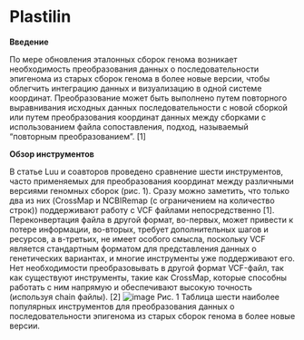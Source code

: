 # Plastilin
**Введение**

По мере обновления эталонных сборок генома возникает необходимость преобразования данных о последовательности эпигенома из старых сборок генома в более новые версии, чтобы облегчить интеграцию данных и визуализацию в одной системе координат. Преобразование может быть выполнено путем повторного выравнивания исходных данных последовательности с новой сборкой или путем преобразования координат данных между сборками с использованием файла сопоставления, подход, называемый “повторным преобразованием”. [1]

**Обзор инструментов**

В статье Luu и соавторов проведено сравнение шести инструментов, часто применяемых для преобразования координат между различными версиями геномных сборок (рис. 1). Сразу можно заметить, что только два из них (CrossMap и NCBIRemap (с ограничением на количество строк)) поддерживают работу с VCF файлами непосредственно [1]. Переконвертация файла в другой формат, во-первых, может привести к потере информации, во-вторых, требует дополнительных шагов и ресурсов, а в-третьих, не имеет особого смысла, поскольку VCF является стандартным форматом для представления данных о генетических вариантах, и многие инструменты уже поддерживают его. Нет необходимости преобразовывать в другой формат VCF-файл, так как существуют инструменты, такие как CrossMap, которые способны работать с ним напрямую и обеспечивают высокую точность (используя chain файлы). [2] 
![image](https://github.com/user-attachments/assets/e7e5bb3b-bee4-493d-b8d0-6b75916ab21a)
Рис. 1 Таблица шести наиболее популярных инструментов для преобразования данных о последовательности эпигенома из старых сборок генома в более новые версии.

